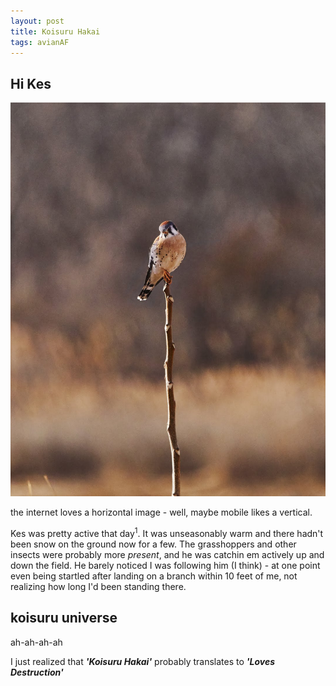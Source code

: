 ```yaml
---
layout: post
title: Koisuru Hakai
tags: avianAF
---
```


## Hi Kes

![vertical kestrel test](/images/012118-1337.jpg)

the internet loves a horizontal image - well, maybe mobile likes a vertical.

Kes was pretty active that day<sup>1</sup>. It was unseasonably warm and there hadn't been snow on the ground now for a few. The grasshoppers and other insects were probably more _present_, and he was catchin em actively up and down the field. He barely noticed I was following him (I think) - at one point even being startled after landing on a branch within 10 feet of me, not realizing how long I'd been standing there.


## koisuru universe

ah-ah-ah-ah

I just realized that **_'Koisuru Hakai'_** probably translates to _**'Loves Destruction'**_